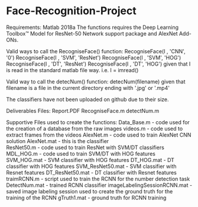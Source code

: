 # Face-Recognition-Project


Requirements:
Matlab 2018a
The functions requires the Deep Learning Toolbox™ Model for ResNet-50 
Network support package and AlexNet Add-ONs. 

Valid ways to call the RecogniseFace() function:
RecogniseFace(I , 'CNN', '0')
RecogniseFace(I , 'SVM', 'ResNet')
RecogniseFace(I , 'SVM', 'HOG')
RecogniseFace(I , 'DT', 'ResNet')
RecogniseFace(I , 'DT', 'HOG')
given that I is read in the standard matlab file way. i.e. I = imread()

Valid way to call the detecNum() function:
detecNum(filename)
given that filename is a file in the current directory ending with '.jpg' or '.mp4'

The classifiers have not been uploaded on github due to their size.

Deliverables Files: 
Report.PDF
RecogniseFace.m
detectNum.m

Supportive Files used to create the functions:
Data_Base.m - code used for the creation of a database from the raw images 
videos.m - code used to extract frames from the videos 
AlexNet.m - code used to train AlexNet CNN solution
AlexNet.mat - this is the classifier   
ResNet50.m - code used to train ResNet with SVM/DT classifiers 
MDL_HOG.m - code used to train SVM/DT with HOG features 
SVM_HOG.mat - SVM classifier with HOG features 
DT_HOG.mat - DT classifier with HOG features 
SVM_ResNet50.mat - SVM classifier with Resnet features 
DT_ResNet50.mat - DT classifier with Resnet features
traimRCNN.m - script used to train the RCNN for the number detection task
DetectNum.mat - trained RCNN classifier 
imageLabelingSessionRCNN.mat - saved image labeling session
used to create the ground truth for the training of the RCNN
gTruth1.mat - ground truth for RCNN training
